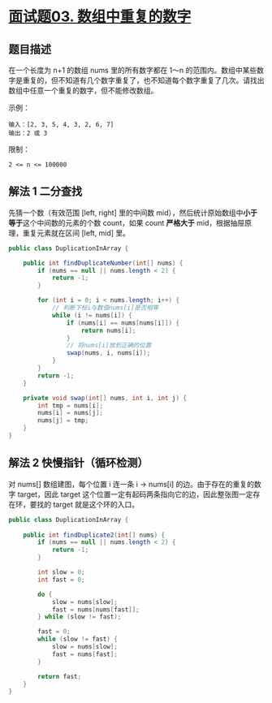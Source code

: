 # [面试题03. 数组中重复的数字](https://leetcode-cn.com/problems/find-the-duplicate-number/)

## 题目描述

在一个长度为 n+1 的数组 nums 里的所有数字都在 1～n 的范围内。数组中某些数字是重复的，但不知道有几个数字重复了，也不知道每个数字重复了几次。请找出数组中任意一个重复的数字，但不能修改数组。

示例：

```
输入：[2, 3, 5, 4, 3, 2, 6, 7]
输出：2 或 3 
```

限制：

```
2 <= n <= 100000
```

## 解法 1 二分查找

先猜一个数（有效范围 [left, right] 里的中间数 mid），然后统计原始数组中**小于等于**这个中间数的元素的个数 count，如果 count **严格大于** mid，根据抽屉原理，重复元素就在区间 [left, mid] 里。

```java
public class DuplicationInArray {

    public int findDuplicateNumber(int[] nums) {
        if (nums == null || nums.length < 2) {
            return -1;
        }

        for (int i = 0; i < nums.length; i++) {
            // 判断下标i与数值nums[i]是否相等
            while (i != nums[i]) {
                if (nums[i] == nums[nums[i]]) {
                    return nums[i];
                }
                // 将nums[i]放到正确的位置
                swap(nums, i, nums[i]);
            }
        }
        return -1;
    }

    private void swap(int[] nums, int i, int j) {
        int tmp = nums[i];
        nums[i] = nums[j];
        nums[j] = tmp;
    }
}
```

## 解法 2 快慢指针（循环检测）

对 nums[] 数组建图，每个位置 i 连一条 i → nums[i] 的边。由于存在的重复的数字 target，因此 target 这个位置一定有起码两条指向它的边，因此整张图一定存在环，要找的 target 就是这个环的入口。

```java
public class DuplicationInArray {
    
    public int findDuplicate2(int[] nums) {
        if (nums == null || nums.length < 2) {
            return -1;
        }

        int slow = 0;
        int fast = 0;

        do {
            slow = nums[slow];
            fast = nums[nums[fast]];
        } while (slow != fast);

        fast = 0;
        while (slow != fast) {
            slow = nums[slow];
            fast = nums[fast];
        }

        return fast;
    }
}
```